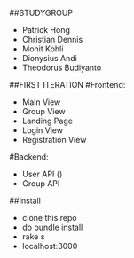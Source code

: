 ##STUDYGROUP
- Patrick Hong
- Christian Dennis
- Mohit Kohli
- Dionysius Andi
- Theodorus Budiyanto

##FIRST ITERATION
#Frontend:
- Main View
- Group View
- Landing Page
- Login View
- Registration View

#Backend:
- User API ()
- Group API 

##Install
- clone this repo
- do bundle install
- rake s
- localhost:3000